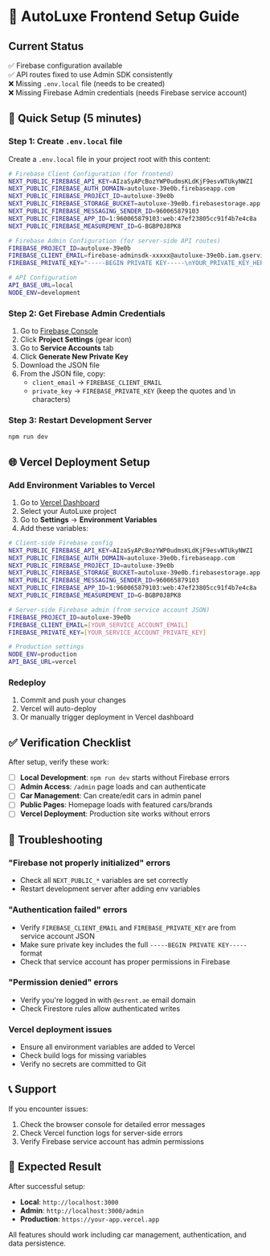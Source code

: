 # 🚀 AutoLuxe Frontend Setup Guide

## Current Status
✅ Firebase configuration available  
✅ API routes fixed to use Admin SDK consistently  
❌ Missing `.env.local` file (needs to be created)  
❌ Missing Firebase Admin credentials (needs Firebase service account)  

## 🔧 Quick Setup (5 minutes)

### Step 1: Create `.env.local` file

Create a `.env.local` file in your project root with this content:

```bash
# Firebase Client Configuration (for frontend)
NEXT_PUBLIC_FIREBASE_API_KEY=AIzaSyAPcBozYWP0udmsKLdKjF9esvWTUkyNWZI
NEXT_PUBLIC_FIREBASE_AUTH_DOMAIN=autoluxe-39e0b.firebaseapp.com
NEXT_PUBLIC_FIREBASE_PROJECT_ID=autoluxe-39e0b
NEXT_PUBLIC_FIREBASE_STORAGE_BUCKET=autoluxe-39e0b.firebasestorage.app
NEXT_PUBLIC_FIREBASE_MESSAGING_SENDER_ID=960065879103
NEXT_PUBLIC_FIREBASE_APP_ID=1:960065879103:web:47ef23805cc91f4b7e4c8a
NEXT_PUBLIC_FIREBASE_MEASUREMENT_ID=G-BGBP0J8PK8

# Firebase Admin Configuration (for server-side API routes)
FIREBASE_PROJECT_ID=autoluxe-39e0b
FIREBASE_CLIENT_EMAIL=firebase-adminsdk-xxxxx@autoluxe-39e0b.iam.gserviceaccount.com
FIREBASE_PRIVATE_KEY="-----BEGIN PRIVATE KEY-----\nYOUR_PRIVATE_KEY_HERE\n-----END PRIVATE KEY-----\n"

# API Configuration
API_BASE_URL=local
NODE_ENV=development
```

### Step 2: Get Firebase Admin Credentials

1. Go to [Firebase Console](https://console.firebase.google.com/project/autoluxe-39e0b)
2. Click **Project Settings** (gear icon)
3. Go to **Service Accounts** tab
4. Click **Generate New Private Key**
5. Download the JSON file
6. From the JSON file, copy:
   - `client_email` → `FIREBASE_CLIENT_EMAIL`
   - `private_key` → `FIREBASE_PRIVATE_KEY` (keep the quotes and \n characters)

### Step 3: Restart Development Server

```bash
npm run dev
```

## 🌐 Vercel Deployment Setup

### Add Environment Variables to Vercel

1. Go to [Vercel Dashboard](https://vercel.com/dashboard)
2. Select your AutoLuxe project
3. Go to **Settings** → **Environment Variables**
4. Add these variables:

```bash
# Client-side Firebase config
NEXT_PUBLIC_FIREBASE_API_KEY=AIzaSyAPcBozYWP0udmsKLdKjF9esvWTUkyNWZI
NEXT_PUBLIC_FIREBASE_AUTH_DOMAIN=autoluxe-39e0b.firebaseapp.com
NEXT_PUBLIC_FIREBASE_PROJECT_ID=autoluxe-39e0b
NEXT_PUBLIC_FIREBASE_STORAGE_BUCKET=autoluxe-39e0b.firebasestorage.app
NEXT_PUBLIC_FIREBASE_MESSAGING_SENDER_ID=960065879103
NEXT_PUBLIC_FIREBASE_APP_ID=1:960065879103:web:47ef23805cc91f4b7e4c8a
NEXT_PUBLIC_FIREBASE_MEASUREMENT_ID=G-BGBP0J8PK8

# Server-side Firebase admin (from service account JSON)
FIREBASE_PROJECT_ID=autoluxe-39e0b
FIREBASE_CLIENT_EMAIL=[YOUR_SERVICE_ACCOUNT_EMAIL]
FIREBASE_PRIVATE_KEY=[YOUR_SERVICE_ACCOUNT_PRIVATE_KEY]

# Production settings
NODE_ENV=production
API_BASE_URL=vercel
```

### Redeploy

1. Commit and push your changes
2. Vercel will auto-deploy
3. Or manually trigger deployment in Vercel dashboard

## ✅ Verification Checklist

After setup, verify these work:

- [ ] **Local Development**: `npm run dev` starts without Firebase errors
- [ ] **Admin Access**: `/admin` page loads and can authenticate
- [ ] **Car Management**: Can create/edit cars in admin panel
- [ ] **Public Pages**: Homepage loads with featured cars/brands
- [ ] **Vercel Deployment**: Production site works without errors

## 🐛 Troubleshooting

### "Firebase not properly initialized" errors
- Check all `NEXT_PUBLIC_*` variables are set correctly
- Restart development server after adding env variables

### "Authentication failed" errors  
- Verify `FIREBASE_CLIENT_EMAIL` and `FIREBASE_PRIVATE_KEY` are from service account JSON
- Make sure private key includes the full `-----BEGIN PRIVATE KEY-----` format
- Check that service account has proper permissions in Firebase

### "Permission denied" errors
- Verify you're logged in with `@esrent.ae` email domain
- Check Firestore rules allow authenticated writes

### Vercel deployment issues
- Ensure all environment variables are added to Vercel
- Check build logs for missing variables
- Verify no secrets are committed to Git

## 📞 Support

If you encounter issues:
1. Check the browser console for detailed error messages
2. Check Vercel function logs for server-side errors  
3. Verify Firebase service account has admin permissions

## 🎯 Expected Result

After successful setup:
- **Local**: `http://localhost:3000` 
- **Admin**: `http://localhost:3000/admin`
- **Production**: `https://your-app.vercel.app`

All features should work including car management, authentication, and data persistence. 
